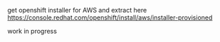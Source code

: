 get openshift installer for AWS and extract here 
https://console.redhat.com/openshift/install/aws/installer-provisioned

work in progress
